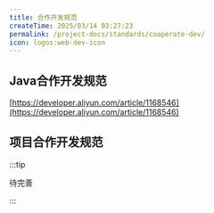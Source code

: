 ```yaml
---
title: 合作开发规范
createTime: 2025/03/14 03:27:23
permalink: /project-docs/standards/cooperate-dev/
icon: logos:web-dev-icon
---
```



## Java合作开发规范

[https://developer.aliyun.com/article/1168546](https://developer.aliyun.com/article/1168546)

## 项目合作开发规范

:::tip

待完善

:::
